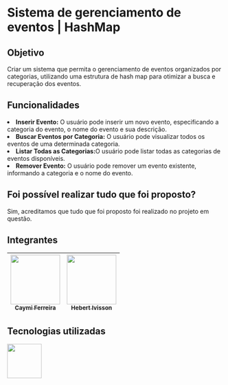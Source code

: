 # Sistema de gerenciamento de eventos | HashMap

## Objetivo
<p>
    Criar um sistema que permita o gerenciamento de eventos organizados por categorias, utilizando uma estrutura de hash map para otimizar a busca e recuperação dos eventos. 
</p>

## Funcionalidades
<li>
    <strong>Inserir Evento:</strong> O usuário pode inserir um novo evento, especificando a categoria do evento, o nome do evento e sua descrição.
</li>
<li>
    <strong>Buscar Eventos por Categoria:</strong> O usuário pode visualizar todos os eventos de uma determinada categoria. 
</li>
<li>
    <strong>Listar Todas as Categorias:</strong>O usuário pode listar todas as categorias de eventos disponíveis. 
</li>
<li>
    <strong>Remover Evento:</strong> O usuário pode remover um evento existente, informando a categoria e o nome do evento.
</li>

## Foi possível realizar tudo que foi proposto?
Sim, acreditamos que tudo que foi proposto foi realizado no projeto em questão.

## Integrantes

 |  [<img src="https://avatars.githubusercontent.com/caymiferreira?v=4" width=115><br><sub>Caymi Ferreira</sub>](https://github.com/caymiferreira) |  [<img src="https://avatars.githubusercontent.com/hivisson1002?v=4" width=115><br><sub>Hebert Ivisson</sub>](https://github.com/hivisson1002)  |  
| :---: | :---: |

## Tecnologias utilizadas
<img height="80" width="auto" src="https://upload.wikimedia.org/wikipedia/commons/thumb/c/c3/Python-logo-notext.svg/1200px-Python-logo-notext.svg.png">